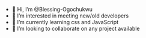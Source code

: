 - 👋 Hi, I’m @Blessing-Ogochukwu
- 👀 I’m interested in meeting new/old developers 
- 🌱 I’m currently learning css and JavaScript 
- 💞️ I’m looking to collaborate on any project available 


<!---
Blessing-Ogochukwu/Blessing-Ogochukwu is a ✨ special ✨ repository because its `README.md` (this file) appears on your GitHub profile.
You can click the Preview link to take a look at your changes.
--->
